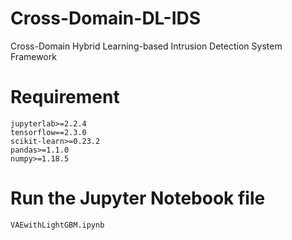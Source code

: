 # Cross-Domain-DL-IDS
Cross-Domain Hybrid Learning-based Intrusion Detection System Framework

# Requirement
    jupyterlab>=2.2.4
    tensorflow==2.3.0
    scikit-learn>=0.23.2
    pandas>=1.1.0
    numpy>=1.18.5

# Run the Jupyter Notebook file

    VAEwithLightGBM.ipynb
